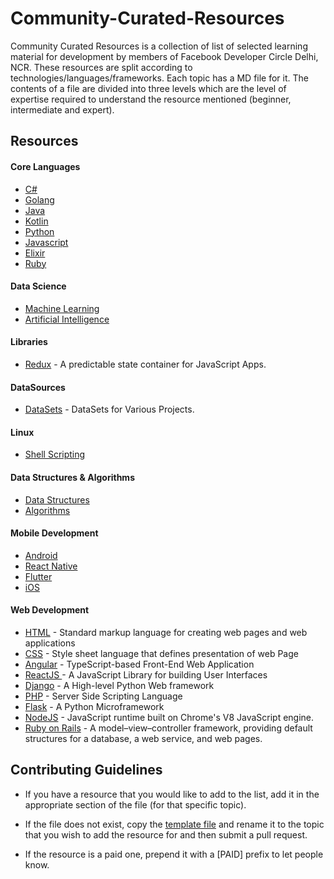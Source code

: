 # Community-Curated-Resources

Community Curated Resources is a collection of list of selected learning material for development by members of Facebook Developer Circle Delhi, NCR. These resources are split according to technologies/languages/frameworks. Each topic has a MD file for it. The contents of a file are divided into three levels which are the level of expertise required to understand the resource mentioned (beginner, intermediate and expert).

## Resources

#### Core Languages

- [C#](./CSharp.md)
- [Golang](./Go.md)
- [Java](./Java.md)
- [Kotlin](./Kotlin.md)
- [Python](./Python.md)
- [Javascript](./Javascript.md)
- [Elixir](./Elixir.md)
- [Ruby](./Ruby.md)

#### Data Science

- [Machine Learning](./Machine_Learning.md)
- [Artificial Intelligence](./Deep_Learning.md)

#### Libraries

- [Redux](./Redux.md) - A predictable state container for JavaScript Apps.

#### DataSources 

- [DataSets](./DataSets.md) - DataSets for Various Projects.

#### Linux

- [Shell Scripting](./Linux.md)

#### Data Structures &  Algorithms

- [Data Structures](./Data-Structures.md)
- [Algorithms](./Algorithms.md)

#### Mobile Development

- [Android](./Android.md)
- [React Native](./ReactNative.md)
- [Flutter](./Flutter.md)
- [iOS](./iOS.md)

#### Web Development

- [HTML](./HTML.md) -  Standard markup language for creating web pages and web applications 
- [CSS](./CSS.md) - Style sheet language that defines presentation of web Page
- [Angular](./Angular.md) - TypeScript-based Front-End Web Application
- [ReactJS ](./ReactJS.md) - A JavaScript Library for building User Interfaces
- [Django](./Django.md) - A High-level Python Web framework
- [PHP](./PHP.md) - Server Side Scripting Language
- [Flask](./Flask.md) - A Python Microframework
- [NodeJS](.NodeJS.md) - JavaScript runtime built on Chrome's V8 JavaScript engine.
- [Ruby on Rails](./RubyonRails.md) - A model–view–controller framework, providing default structures for a database, a web service, and web pages.

## Contributing Guidelines

- If you have a resource that you would like to add to the list, add it in the appropriate section of the file (for that specific topic).

- If the file does not exist, copy the [template file](../master/TEMPLATE.md) and rename it to the topic that you wish to add the resource for and then submit a pull request.

- If the resource is a paid one, prepend it with a [PAID] prefix to let people know.
